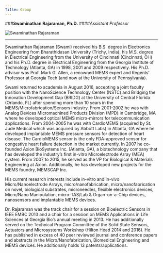 ```yaml
---
Title: Group
---
```


###**Swaminathan Rajaraman, Ph.D.** 
####*Assistant Professor* 

![Swaminathan Rajaraman](http://nano.ucf.edu/images/SwamiRajaraman.jpg "Swaminathan Rajaraman")
___

Swaminathan Rajaraman (Swami) received his B.S. degree in Electronics Engineering from Bharathidasan University (Trichy, India), his M.S. degree in Electrical Engineering from the University of Cincinnati (Cincinnati, OH) and his Ph.D. degree in Electrical Engineering from the Georgia Institute of Technology (Atlanta, GA) in 1998, 2001 and 2009 respectively. His Ph.D. advisor was Prof. Mark G. Allen, a renowned MEMS expert and Regents’ Professor at Georgia Tech (and now at the University of Pennsylvania). 

Swami returned to academia in August 2016, accepting a joint faculty position with the NanoScience Technology Center (NSTC) and Bridging the Innovation Development Gap (BRIDG) at the University of Central Florida (Orlando, FL) after spending more than 10 years in the MEMS/Microfabrication/Sensors industry. From 2001-2002 he was with Analog Devices Micromachined Products Division (MPD) in Cambridge, MA where he developed optical MEMS micro-mirrors for telecommunication applications. From 2004-2005 he was with CardioMEMS (acquired by St. Jude Medical which was acquired by Abbott Labs) in Atlanta, GA where he developed implantable MEMS pressure sensors for detection of heart disease. The CardioMEMS sensor is the only FDA-approved sensor for congestive heart failure detection in the market currently. In 2007 he co-founded Axion BioSystems Inc. (Atlanta, GA), a biotechnology company that has developed the industry’s first in-vitro Microelectrode Array (MEA) system. From 2007 to 2015, he served as the VP for Biological & Materials Engineering at Axion. Additionally, he has developed new projects for the MEMS foundry, MEMSCAP Inc.

His current research interests include in-vitro and in-vivo Micro/Nanoelectrode Arrays, micro/nanofabrication, micro/nanofabrication on novel, biological substrates, microneedles, flexible electronics devices, Micro/Nano Manipulation, micro-TAS/Lab & Organ-on-a-Chip devices, nanosensors and implantable MEMS devices.
 
Dr. Rajaraman was the track chair for a session on Bioelectric Sensors in IEEE EMBC 2010 and a chair for a session on MEMS Applications in Life Sciences at Georgia Bio’s annual meeting in 2013. He has additionally served on the Technical Program Committee of the Solid State Sensors, Actuators and Microsystems Workshop (Hilton Head 2014 and 2016). He has published in excess of 40 peer reviewed journal and conference papers and abstracts in the Micro/Nanofabrication, Biomedical Engineering and MEMS devices. He additionally holds 13 patents/applications.